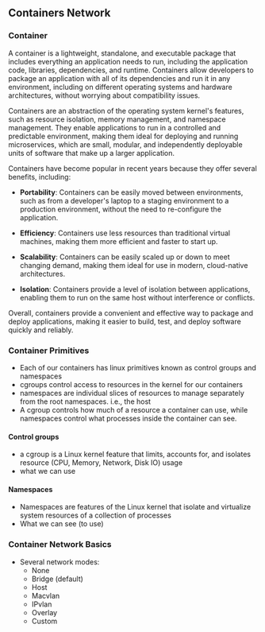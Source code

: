 ## Containers Network
### Container
A container is a lightweight, standalone, and executable package that includes everything an application needs to run, including the application code, libraries, dependencies, and runtime. Containers allow developers to package an application with all of its dependencies and run it in any environment, including on different operating systems and hardware architectures, without worrying about compatibility issues.

Containers are an abstraction of the operating system kernel's features, such as resource isolation, memory management, and namespace management. They enable applications to run in a controlled and predictable environment, making them ideal for deploying and running microservices, which are small, modular, and independently deployable units of software that make up a larger application.

Containers have become popular in recent years because they offer several benefits, including:

- **Portability**: Containers can be easily moved between environments, such as from a developer's laptop to a staging environment to a production environment, without the need to re-configure the application.

- **Efficiency**: Containers use less resources than traditional virtual machines, making them more efficient and faster to start up.

- **Scalability**: Containers can be easily scaled up or down to meet changing demand, making them ideal for use in modern, cloud-native architectures.

- **Isolation**: Containers provide a level of isolation between applications, enabling them to run on the same host without interference or conflicts.

Overall, containers provide a convenient and effective way to package and deploy applications, making it easier to build, test, and deploy software quickly and reliably.

### Container Primitives
- Each of our containers has linux primitives known as control groups and namespaces
- cgroups control access to resources in the kernel for our containers 
- namespaces are individual slices of resources to manage separately from the root namespaces. i.e., the host
- A cgroup controls how much of a resource a container can use, while namespaces control what processes inside the container can see.

#### Control groups
- a cgroup is a Linux kernel feature that limits, accounts for, and isolates resource (CPU, Memory, Network, Disk IO) usage
- what we can use
#### Namespaces
- Namespaces are features of the Linux kernel that isolate and virtualize system resources of a collection of processes
- What we can see (to use)

### Container Network Basics
- Several network modes:
    - None
    - Bridge (default)
    - Host
    - Macvlan
    - IPvlan
    - Overlay
    - Custom

